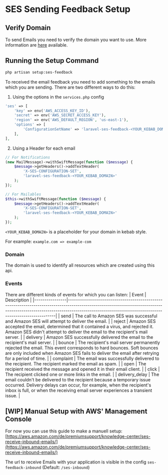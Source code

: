 # SES Sending Feedback Setup

## Verify Domain
To send Emails you need to verify the domain you want to use.
More information are [here](https://docs.aws.amazon.com/ses/latest/DeveloperGuide/verify-domain-procedure.html) available.

## Running the Setup Command
```sh
php artisan setup:ses-feedback
```

To received the email feedback you need to add something to the emails which you are sending.
There are two different ways to do this:
1. Using the options in the `services.php` config
```php
'ses' => [
    'key' => env('AWS_ACCESS_KEY_ID'),
    'secret' => env('AWS_SECRET_ACCESS_KEY'),
    'region' => env('AWS_DEFAULT_REGION', 'us-east-1'),
    'options' => [
        'ConfigurationSetName' => 'laravel-ses-feedback-<YOUR_KEBAB_DOMAIN>',
    ],
],
```
2. Using a Header for each email
```php
// For Notifications
(new MailMessage)->withSwiftMessage(function ($message) {
    $message->getHeaders()->addTextHeader(
        'X-SES-CONFIGURATION-SET',
        'laravel-ses-feedback-<YOUR_KEBAB_DOMAIN>'
    );
});

// For Mailables
$this->withSwiftMessage(function ($message) {
    $message->getHeaders()->addTextHeader(
        'X-SES-CONFIGURATION-SET',
        'laravel-ses-feedback-<YOUR_KEBAB_DOMAIN>'
    );
});
```

`<YOUR_KEBAB_DOMAIN>` is a placeholder for your domain in kebab style.

For example: `example.com => example-com`

### Domain
The domain is used to identify all resources which are created using this api.

### Events
There are different kinds of events for which you can listen:
| Event          | Description                                                                                                                                                                                                                        |
|----------------|------------------------------------------------------------------------------------------------------------------------------------------------------------------------------------------------------------------------------------|
| send           | The call to Amazon SES was successful and Amazon SES will attempt to deliver the email.                                                                                                                                            |
| reject         | Amazon SES accepted the email, determined that it contained a virus, and rejected it. Amazon SES didn't attempt to deliver the email to the recipient's mail server.                                                               |
| delivery       | Amazon SES successfully delivered the email to the recipient's mail server.                                                                                                                                                        |
| bounce         | The recipient's mail server permanently rejected the email. This event corresponds to hard bounces. Soft bounces are only included when Amazon SES fails to deliver the email after retrying for a period of time.                 |
| complaint      | The email was successfully delivered to the recipient. The recipient marked the email as spam.                                                                                                                                     |
| open           | The recipient received the message and opened it in their email client.                                                                                                                                                            |
| click          | The recipient clicked one or more links in the email.                                                                                                                                                                              |
| delivery_delay | The email couldn't be delivered to the recipient because a temporary issue occurred. Delivery delays can occur, for example, when the recipient's inbox is full, or when the receiving email server experiences a transient issue. |


## [WIP] Manual Setup with AWS' Management Console

For now you can use this guide to make a manuell setup: [https://aws.amazon.com/de/premiumsupport/knowledge-center/ses-receive-inbound-emails/](https://aws.amazon.com/de/premiumsupport/knowledge-center/ses-receive-inbound-emails/)

The url to receive Emails with your application is visible in the config `ses-feedback-inbound` (Default: `/ses-inbound`)